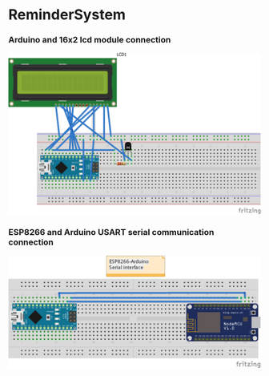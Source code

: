 # ReminderSystem

### Arduino and 16x2 lcd module connection

<img src = "https://github.com/singhroshan1999/ReminderSystem/blob/master/fritizing/arduino-16x2_bb.png">

### ESP8266 and Arduino USART serial communication connection

<img src = "https://github.com/singhroshan1999/ReminderSystem/blob/master/fritizing/arduino-esp8266-serialComm_bb.png">
